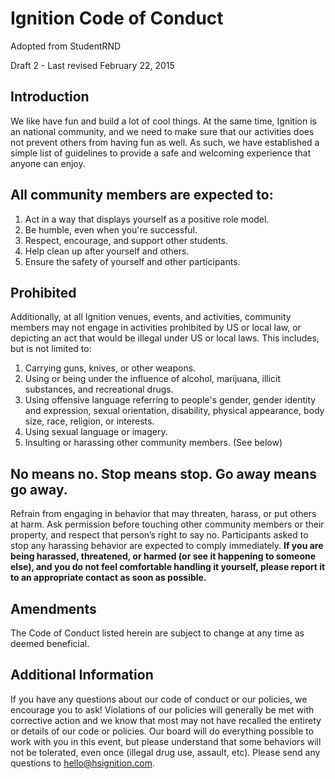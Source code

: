 # Ignition Code of Conduct

Adopted from StudentRND

Draft 2 - Last revised February 22, 2015

## Introduction

We like have fun and build a lot of cool things. At the same time, Ignition is an national community, and we need to make sure that our activities does not prevent others from having fun as well. As such, we have established a simple list of guidelines to provide a safe and welcoming experience that anyone can enjoy.

## All community members are expected to:

1. Act in a way that displays yourself as a positive role model.
1. Be humble, even when you're successful.
1. Respect, encourage, and support other students.
1. Help clean up after yourself and others.
1. Ensure the safety of yourself and other participants.

## Prohibited

Additionally, at all Ignition venues, events, and activities, community members may not engage in activities prohibited by US or local law, or depicting an act that would be illegal under US or local laws. This includes, but is not limited to:

1. Carrying guns, knives, or other weapons.
1. Using or being under the influence of alcohol, marijuana, illicit substances, and recreational drugs.
1. Using offensive language referring to people's gender, gender identity and expression, sexual orientation, disability, physical appearance, body size, race, religion, or interests.
1. Using sexual language or imagery.
1. Insulting or harassing other community members. (See below)

## No means no. Stop means stop. Go away means go away.

Refrain from engaging in behavior that may threaten, harass, or put others at harm. Ask permission before touching other community members or their property, and respect that person’s right to say no. Participants asked to stop any harassing behavior are expected to comply immediately. **If you are being harassed, threatened, or harmed (or see it happening to someone else), and you do not feel comfortable handling it yourself, please report it to an appropriate contact as soon as possible.**

## Amendments

The Code of Conduct listed herein are subject to change at any time as deemed beneficial.

## Additional Information

If you have any questions about our code of conduct or our policies, we encourage you to ask! Violations of our policies will generally be met with corrective action and we know that most may not have recalled the entirety or details of our code or policies. Our board will do everything possible to work with you in this event, but please understand that some behaviors will not be tolerated, even once (illegal drug use, assault, etc). Please send any questions to hello@hsignition.com.
